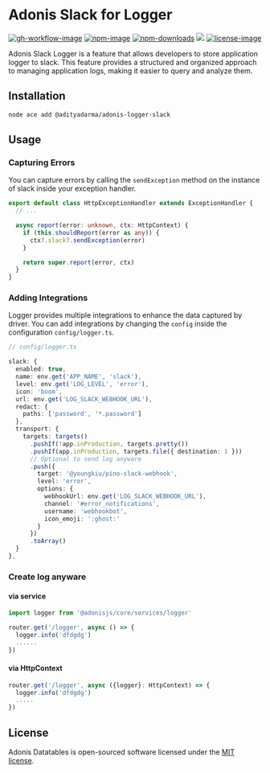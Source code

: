 # Adonis Slack for Logger

[![gh-workflow-image]][gh-workflow-url] [![npm-image]][npm-url] [![npm-downloads]][npm-downloads] ![][typescript-image] [![license-image]][license-url]

Adonis Slack Logger is a feature that allows developers to store application logger to slack. This feature provides a structured and organized approach to managing application logs, making it easier to query and analyze them.

## Installation

```sh
node ace add @adityadarma/adonis-logger-slack
```

## Usage

### Capturing Errors

You can capture errors by calling the `sendException` method on the instance of slack inside your exception handler.

```ts
export default class HttpExceptionHandler extends ExceptionHandler {
  // ...

  async report(error: unknown, ctx: HttpContext) {
    if (this.shouldReport(error as any)) {
      ctx?.slack?.sendException(error)
    }

    return super.report(error, ctx)
  }
}
```

### Adding Integrations

Logger provides multiple integrations to enhance the data captured by driver. You can add integrations by changing the `config` inside the configuration `config/logger.ts`.

```ts
// config/logger.ts

slack: {
  enabled: true,
  name: env.get('APP_NAME', 'slack'),
  level: env.get('LOG_LEVEL', 'error'),
  icon: 'boom',
  url: env.get('LOG_SLACK_WEBHOOK_URL'),
  redact: {
    paths: ['password', '*.password']
  },
  transport: {
    targets: targets()
      .pushIf(!app.inProduction, targets.pretty())
      .pushIf(app.inProduction, targets.file({ destination: 1 }))
      // Optional to send log anyware
      .push({
        target: '@youngkiu/pino-slack-webhook',
        level: 'error',
        options: {
          webhookUrl: env.get('LOG_SLACK_WEBHOOK_URL'),
          channel: '#error_notifications',
          username: 'webhookbot',
          icon_emoji: ':ghost:'
        }
      })
      .toArray()
  }
},
```

### Create log anyware

#### via service

```ts
import logger from '@adonisjs/core/services/logger'

router.get('/logger', async () => {
  logger.info('dfdgdg')
  ......
})
```

#### via HttpContext

```ts
router.get('/logger', async ({logger}: HttpContext) => {
  logger.info('dfdgdg')
  .....
})
```

## License

Adonis Datatables is open-sourced software licensed under the [MIT license](LICENSE.md).

[gh-workflow-image]: https://img.shields.io/github/actions/workflow/status/adityadarma/adonis-logger-slack/release.yml?style=for-the-badge
[gh-workflow-url]: https://github.com/adityadarma/adonis-logger-slack/actions/workflows/release.yml 'Github action'
[npm-image]: https://img.shields.io/npm/v/@adityadarma/adonis-logger-slack/latest.svg?style=for-the-badge&logo=npm
[npm-url]: https://www.npmjs.com/package/@adityadarma/adonis-logger-slack/v/latest 'npm'
[typescript-image]: https://img.shields.io/badge/Typescript-294E80.svg?style=for-the-badge&logo=typescript
[license-url]: LICENSE.md
[license-image]: https://img.shields.io/github/license/adityadarma/adonis-logger-slack?style=for-the-badge
[npm-downloads]: https://img.shields.io/npm/dm/@adityadarma/adonis-logger-slack.svg?style=for-the-badge
[count-downloads]: https://npmcharts.com/compare/@adityadarma/adonis-logger-slack?minimal=true
